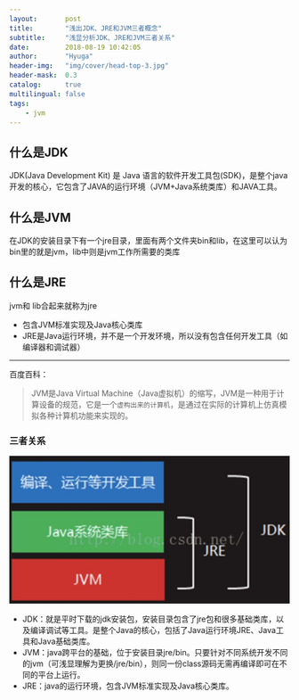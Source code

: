 ```yaml
---
layout:       post
title:        "浅出JDK、JRE和JVM三者概念"
subtitle:     "浅显分析JDK、JRE和JVM三者关系"
date:         2018-08-19 10:42:05
author:       "Hyuga"
header-img:   "img/cover/head-top-3.jpg"
header-mask:  0.3
catalog:      true
multilingual: false
tags:
    - jvm
---
```


## 什么是JDK

JDK(Java Development Kit) 是 Java 语言的软件开发工具包(SDK)，是整个java开发的核心，它包含了JAVA的运行环境（JVM+Java系统类库）和JAVA工具。

## 什么是JVM
在JDK的安装目录下有一个jre目录，里面有两个文件夹bin和lib，在这里可以认为bin里的就是jvm，lib中则是jvm工作所需要的类库

## 什么是JRE
jvm和 lib合起来就称为jre
* 包含JVM标准实现及Java核心类库
* JRE是Java运行环境，并不是一个开发环境，所以没有包含任何开发工具（如编译器和调试器）

---
百度百科：
> JVM是Java Virtual Machine（Java虚拟机）的缩写，JVM是一种用于计算设备的规范，它是一个`虚构出来的计算机`，是通过在实际的计算机上仿真模拟各种计算机功能来实现的。

### 三者关系
![](/img/2018/2018-08/jdk_jvm_jre.png)

- JDK：就是平时下载的jdk安装包，安装目录包含了jre包和很多基础类库，以及编译调试等工具。是整个Java的核心，包括了Java运行环境JRE、Java工具和Java基础类库。
- JVM：java跨平台的基础，位于安装目录jre/bin。只要针对不同系统开发不同的jvm（可浅显理解为更换/jre/bin），则同一份class源码无需再编译即可在不同的平台上运行。
- JRE：java的运行环境，包含JVM标准实现及Java核心类库。
